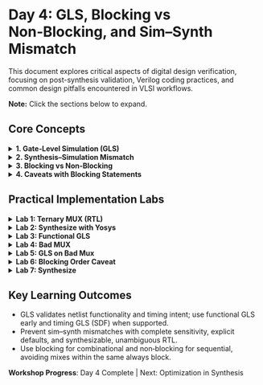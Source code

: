 # Day 4: GLS, Blocking vs Non‑Blocking, and Sim–Synth Mismatch
This document explores critical aspects of digital design verification, focusing on post-synthesis validation, Verilog coding practices, and common design pitfalls encountered in VLSI workflows.

**Note:** Click the sections below to expand.

## Core Concepts 

<details>
<summary><strong>1. Gate‑Level Simulation (GLS)</strong></summary>

### What is Gate-Level Simulation?

Gate-Level Simulation (GLS) represents a crucial verification methodology where we simulate the synthesized netlist rather than the original RTL description. This process validates that the synthesis tool has correctly interpreted our design intent.

### Core Benefits of GLS

**Verification Objectives:**
- Confirm logical equivalence between RTL and netlist
- Validate timing constraints and signal propagation
- Verify power consumption estimates
- Test manufacturability features (DFT structures)

**Implementation Stages:**
- **Pre-layout GLS**: Functional verification with estimated delays
- **Post-layout GLS**: Accurate timing simulation with extracted parasitics

### GLS Workflow Integration

```
RTL Design → Synthesis → Gate-Level Netlist → GLS Verification → Physical Design
```

<img width="1069" height="720" alt="image" src="https://github.com/user-attachments/assets/6e23346c-f58d-472e-a2a6-87a521b8930d" />

---

</details open>

<details>
<summary><strong>2. Synthesis–Simulation Mismatch</strong></summary>

### Understanding Synthesis-Simulation Divergence

**Root Causes of Mismatches:**

1. **Language Construct Issues**
   - Simulation-only constructs (delays, initial blocks)
   - Non-synthesizable behavioral descriptions
   - Ambiguous timing specifications

2. **Coding Style Problems**
   - Incomplete case statements
   - Missing sensitivity list entries
   - Improper reset handling

3. **Tool Interpretation Variations**
   - Different optimization strategies
   - Vendor-specific synthesis rules
   - Library mapping differences

### Prevention Strategies

- Adopt synthesizable coding guidelines
- Maintain consistent simulation environments
- Validate with multiple tool chains
- Implement comprehensive testbenches

<img width="1283" height="925" alt="image" src="https://github.com/user-attachments/assets/c378766f-9525-475d-a7b6-c6b26b5cc4fc" />

---

</details>

<details>
<summary><strong>3. Blocking vs Non‑Blocking</strong></summary>

### Blocking Assignment Characteristics

**Operator:** `=`
**Execution Model:** Sequential, immediate evaluation
**Primary Use Cases:** Combinational logic implementation

```verilog
// Combinational logic example
always @(*) begin
    temp = input_a & input_b;
    output_signal = temp | input_c;
end
```

### Non-Blocking Assignment Properties

**Operator:** `<=`
**Execution Model:** Concurrent, end-of-timestep evaluation
**Primary Use Cases:** Sequential logic (registers, state machines)

```verilog
// Sequential logic example
always @(posedge clock) begin
    register_stage1 <= input_data;
    register_stage2 <= register_stage1;
end
```

### Comparison

| Blocking (=) | Non‑Blocking (<=) |
|---|---|
| Immediate update within the active region | Deferred update at end of timestep |
| Order matters inside a block | Order largely irrelevant across flops |
| Best in always @(*) combinational | Best in @(posedge …) sequential |
| Can race if misused for flops | Avoids x‑prop/race across registers |

<img width="1080" height="815" alt="image" src="https://github.com/user-attachments/assets/aa4b84e9-5f87-4e77-95b5-14ab28f45ab1" />

---

</details>

<details>
<summary><strong> 4. Caveats with Blocking Statements</strong></summary>

### The Order Dependency Problem

Blocking statements execute in the order they appear in the code, which can lead to unexpected behavior:

```verilog
// Problematic ordering
always @(*) begin
    y = x & enable;    // Uses old value of x
    x = a | b;         // Updates x after y calculation
end
```

In this example, `y` is calculated using the previous value of `x`, not the newly computed value.

### Corrected Implementation

```verilog
// Proper ordering
always @(*) begin
    x = a | b;         // Calculate intermediate signal first
    y = x & enable;    // Use updated value of x
end
```

### Best Practices for Blocking Statements

1. **Calculate Dependencies First**: Always compute intermediate values before using them
2. **Use Meaningful Names**: Clear variable names help identify dependencies
3. **Minimize Intermediate Variables**: Reduce complexity where possible
4. **Group Related Logic**: Keep related calculations together

<img width="2048" height="1536" alt="image" src="https://github.com/user-attachments/assets/3f3917d6-97db-49f3-98a8-0f656327335f" />


</details>

</details>

## Practical Implementation Labs

<details>
<summary><strong>Lab 1: Ternary MUX (RTL)</strong></summary>

### Verilog Code:

```verilog
module ternary_operator_mux (input i0, input i1, input sel, output y);
  assign y = sel ? i1 : i0;
endmodule
```

<img width="1919" height="712" alt="image" src="https://github.com/user-attachments/assets/47b22876-bce1-4361-b266-8f7a483f41a5" />

### Commands:

```tcl
iverilog ternary_operator_mux.v tb_ternary_operator_mux.v
./a.out
gtkwave tb_ternary_operator_mux.vcd
```
<img width="1919" height="928" alt="image" src="https://github.com/user-attachments/assets/27619f96-c28a-4d7f-a095-ae83d5e2012e" />

## Output:
<img width="1919" height="776" alt="image" src="https://github.com/user-attachments/assets/b3b18132-9c1f-412c-96af-17201c0ecf85" />


**Functional Description:** Output follows `i1` when `sel` is high, otherwise follows `i0`.

</details>

<details>
<summary><strong>Lab 2: Synthesize with Yosys</strong></summary>

## Synthesize the above MUX using Yosys.

```tcl
yosys
read_liberty -lib ../lib/sky130_fd_sc_hd__tt_025C_1v80.lib
read_verilog ternary_operator_mux.v  
opt_clean -purge
synth -top ternary_operator_mux
abc -liberty ../lib/sky130_fd_sc_hd__tt_025C_1v80.lib
write_verilog -noattr ternary_operator_mux_net.v
show
```

**Objective:** Transform RTL description into gate-level implementation

## Output:
<img width="1919" height="1020" alt="image" src="https://github.com/user-attachments/assets/1e411fe0-8cfe-47e2-aa33-4cc30868ea02" />

</details>

<details>
<summary><strong>Lab 3: Functional GLS</strong></summary>

Compile with standard cell models and primitives (example Sky130 paths):
```tcl
iverilog ../my_lib/verilog_model/primitives.v ../my_lib/verilog_model/sky130_fd_sc_hd.v ternary_operator_mux_net.v tb_ternary_operator_mux.v
./a.out
gtkwave tb_ternary_operator_mux.vcd
```

**Verification Setup:** Compare RTL and gate-level simulation results

<img width="1919" height="903" alt="image" src="https://github.com/user-attachments/assets/e9affa36-495f-4940-8056-cd8cd0340b9b" />


## Output:
<img width="1919" height="682" alt="image" src="https://github.com/user-attachments/assets/a36384fb-fe24-4828-8514-41218cc521dc" />

</details>

<details>
<summary><strong>Lab 4: Bad MUX </strong></summary>

### Verilog Code:

```verilog
module bad_mux (input i0, input i1, input sel, output reg y);
  always @(sel) begin
    if (sel) y <= i1; else y <= i0;
  end
endmodule
```

**Faulty Implementation:** Incomplete sensitivity list demonstration

**Issues Identified:**
- Sensitivity list omits `in0` and `in1`
- Non-blocking assignments in combinational context
- Potential simulation-synthesis mismatch

## Waveform for **Bad_Mux** 

<img width="1916" height="646" alt="image" src="https://github.com/user-attachments/assets/fbd4e396-aa18-44d4-9a22-bda2b0dbd22a" />

## Synthesized Bad_Mux

<img width="1919" height="882" alt="image" src="https://github.com/user-attachments/assets/1cc2a816-6ca6-44a4-b09c-87aa671b6fdf" />

Fix:
```verilog
always @(*) begin
  if (sel) y = i1; else y = i0;
end
```
</details>

<details>
<summary><strong>Lab 5: GLS on Bad Mux</strong></summary>

## Commands

```tcl
iverilog ../my_lib/verilog_model/primitives.v ../my_lib/verilog_model/sky130_fd_sc_hd.v bad_mux_net.v tb_bad_mux.v
./a.out
gtkwave tb_bad_mux.vcd
```

<img width="1919" height="703" alt="image" src="https://github.com/user-attachments/assets/9967d777-023f-4aab-b2a5-b279b7728ad7" />

## GLS of Bad_Mux
<img width="1918" height="682" alt="image" src="https://github.com/user-attachments/assets/2660f068-1a22-4ddf-a10d-2b5d82ceea34" />

</details>

<details>
<summary><strong>Lab 6: Blocking Order Caveat</strong></summary>

### Verilog Code:

```verilog
module blocking_caveat (input a , input b , input  c, output reg d); 
reg x;
always @ (*)
begin
	d = x & c;
	x = a | b;
end
endmodule
```

<img width="1919" height="685" alt="image" src="https://github.com/user-attachments/assets/f572c9b5-cda9-4fda-8325-834465f7be24" />

**Root Cause:** Variable used before assignment in blocking context

**Solution:** Reorder assignments for correct dependency

## Waveform Generated

<img width="1919" height="673" alt="image" src="https://github.com/user-attachments/assets/661b25f8-b632-4b19-8cdd-b8a4ad4e50fe" />


</details>

<details>
<summary><strong>Lab 7: Synthesize</strong></summary>

## Synthesized Design

<img width="1919" height="1021" alt="image" src="https://github.com/user-attachments/assets/9328d6bb-75f4-4513-8c52-f5c944db9b71" />
**Objective :** Compare the GLS and RTL simulation 
## GLS:

<img width="1919" height="742" alt="image" src="https://github.com/user-attachments/assets/84b3fdfe-6371-4f04-b163-544182536045" />
</details>

</details>

## Key Learning Outcomes

- GLS validates netlist functionality and timing intent; use functional GLS early and timing GLS (SDF) when supported.  
- Prevent sim–synth mismatches with complete sensitivity, explicit defaults, and synthesizable, unambiguous RTL.  
- Use blocking for combinational and non‑blocking for sequential, avoiding mixes within the same always block.

**Workshop Progress**: Day 4 Complete | Next: Optimization in Synthesis
